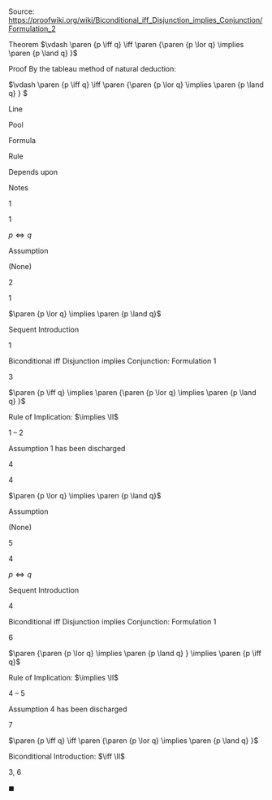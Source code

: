 # 

Source: https://proofwiki.org/wiki/Biconditional_iff_Disjunction_implies_Conjunction/Formulation_2

Theorem
$\vdash \paren {p \iff q} \iff \paren {\paren {p \lor q} \implies \paren {p \land q} }$


Proof
By the tableau method of natural deduction:


$\vdash \paren {p \iff q} \iff \paren {\paren {p \lor q} \implies \paren {p \land q} } $


Line


Pool

Formula

Rule

Depends upon

Notes


1


1

$p \iff q$

Assumption

(None)




2


1

$\paren {p \lor q} \implies \paren {p \land q}$

Sequent Introduction

1

Biconditional iff Disjunction implies Conjunction: Formulation 1


3




$\paren {p \iff q} \implies \paren {\paren {p \lor q} \implies \paren {p \land q} }$

Rule of Implication: $\implies \II$

1 – 2

Assumption 1 has been discharged


4


4

$\paren {p \lor q} \implies \paren {p \land q}$

Assumption

(None)




5


4

$p \iff q$

Sequent Introduction

4

Biconditional iff Disjunction implies Conjunction: Formulation 1


6




$\paren {\paren {p \lor q} \implies \paren {p \land q} } \implies \paren {p \iff q}$

Rule of Implication: $\implies \II$

4 – 5

Assumption 4 has been discharged


7




$\paren {p \iff q} \iff \paren {\paren {p \lor q} \implies \paren {p \land q} }$

Biconditional Introduction: $\iff \II$

3, 6


$\blacksquare$




